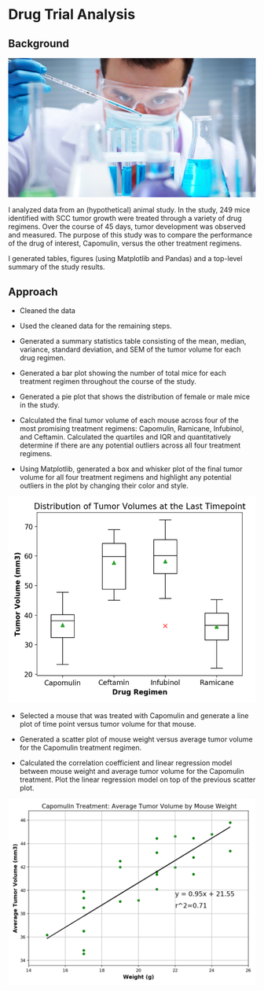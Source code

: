 # Drug Trial Analysis

## Background

![Laboratory](Images/Laboratory.jpg)

I analyzed data from an (hypothetical) animal study. In the study, 249 mice identified with SCC tumor growth were treated through a variety of drug regimens. Over the course of 45 days, tumor development was observed and measured. The purpose of this study was to compare the performance of the drug of interest, Capomulin, versus the other treatment regimens. 

I generated tables, figures (using Matplotlib and Pandas) and a top-level summary of the study results.

## Approach

* Cleaned the data

* Used the cleaned data for the remaining steps.

* Generated a summary statistics table consisting of the mean, median, variance, standard deviation, and SEM of the tumor volume for each drug regimen.

* Generated a bar plot showing the number of total mice for each treatment regimen throughout the course of the study.

* Generated a pie plot that shows the distribution of female or male mice in the study.

* Calculated the final tumor volume of each mouse across four of the most promising treatment regimens: Capomulin, Ramicane, Infubinol, and Ceftamin. Calculated the quartiles and IQR and quantitatively determine if there are any potential outliers across all four treatment regimens.

* Using Matplotlib, generated a box and whisker plot of the final tumor volume for all four treatment regimens and highlight any potential outliers in the plot by changing their color and style.

![boxplot](Images/boxplot_of_tumor_volumes.png)

* Selected a mouse that was treated with Capomulin and generate a line plot of time point versus tumor volume for that mouse.

* Generated a scatter plot of mouse weight versus average tumor volume for the Capomulin treatment regimen.

* Calculated the correlation coefficient and linear regression model between mouse weight and average tumor volume for the Capomulin treatment. Plot the linear regression model on top of the previous scatter plot.

![regression](Images/treatment_volume_vs_weight.png)
